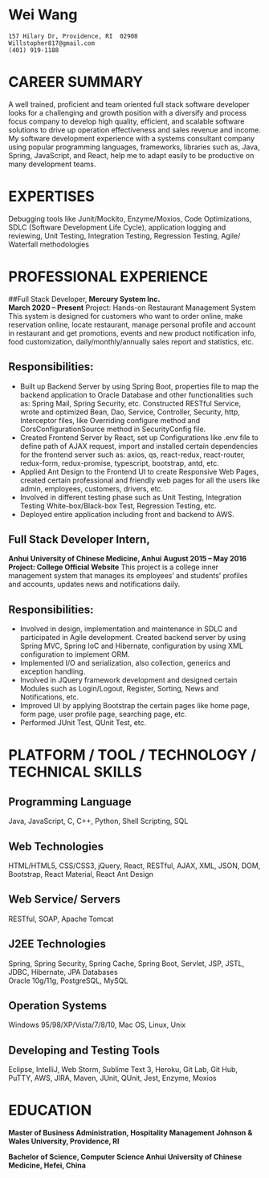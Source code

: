 # Wei Wang	
	157 Hilary Dr, Providence, RI  02908
	Willstopher817@gmail.com
	(401) 919-1188

# CAREER SUMMARY
A well trained, proficient and team oriented full stack software developer looks for a challenging and growth position with a diversify and process focus company to develop high quality, efficient, and scalable software solutions to drive up operation effectiveness and sales revenue and income. My software development experience with a systems consultant company using popular programming languages, frameworks, libraries such as, Java, Spring, JavaScript, and React, help me to adapt easily to be productive on many development teams.

# EXPERTISES
Debugging tools like Junit/Mockito, Enzyme/Moxios, Code Optimizations, SDLC (Software Development Life Cycle), application logging and reviewing, Unit Testing, Integration Testing, Regression Testing, Agile/ Waterfall methodologies

# PROFESSIONAL EXPERIENCE
##Full Stack Developer, 
**Mercury System Inc.							
March 2020 – Present**
Project: Hands-on Restaurant Management System
This system is designed for customers who want to order online, make reservation online, locate restaurant, manage personal profile and account in restaurant and get promotions, events and new product notification info, food customization, daily/monthly/annually sales report and statistics, etc. 
## Responsibilities:  
- Built up Backend Server by using Spring Boot, properties file to map the backend application to Oracle Database and other functionalities such as:  Spring Mail, Spring Security, etc. Constructed RESTful Service, wrote and optimized Bean, Dao, Service, Controller, Security, http, Interceptor files, like Overriding configure method and CorsConfigurationSource method in SecurityConfig file. 
- Created Frontend Server by React, set up Configurations like .env file to define path of AJAX request, import and installed certain dependencies for the frontend server such as: axios, qs, react-redux, react-router, redux-form, redux-promise, typescript, bootstrap, antd, etc.
- Applied Ant Design to the Frontend UI to create Responsive Web Pages, created certain professional and friendly web pages for all the users like admin, employees, customers, drivers, etc.
- Involved in different testing phase such as Unit Testing, Integration Testing White-box/Black-box Test, Regression Testing, etc.
- Deployed entire application including front and backend to AWS.  

## Full Stack Developer Intern,  ##
**Anhui University of Chinese Medicine, Anhui			August 2015 – May 2016
Project: College Official Website**
This project is a college inner management system that manages its employees’ and students’ profiles and accounts, updates news and notifications daily.
## Responsibilities: ##
- Involved in design, implementation and maintenance in SDLC and participated in Agile development. Created backend server by using Spring MVC, Spring IoC and Hibernate, configuration by using XML configuration to implement ORM. 
- Implemented I/O and serialization, also collection, generics and exception handling.
- Involved in JQuery framework development and designed certain Modules such as Login/Logout, Register, Sorting, News and Notifications, etc.
- Improved UI by applying Bootstrap the certain pages like home page, form page, user profile page, searching page, etc.
- Performed JUnit Test, QUnit Test, etc. 

# PLATFORM / TOOL / TECHNOLOGY / TECHNICAL SKILLS
## Programming Language
Java, JavaScript, C, C++, Python, Shell Scripting, SQL

## Web Technologies	
HTML/HTML5, CSS/CSS3, jQuery, React, RESTful, AJAX, XML, JSON, DOM, Bootstrap, React Material, React Ant Design 

## Web Service/ Servers	
RESTful, SOAP, Apache Tomcat

## J2EE Technologies	
Spring, Spring Security, Spring Cache, Spring Boot, Servlet, JSP, JSTL, JDBC, Hibernate, JPA
Databases	
Oracle 10g/11g, PostgreSQL, MySQL

## Operation Systems	
Windows 95/98/XP/Vista/7/8/10, Mac OS, Linux, Unix
 
## Developing and Testing Tools	
Eclipse, IntelliJ, Web Storm, Sublime Text 3, Heroku, Git Lab, Git Hub, PuTTY, AWS, JIRA, Maven, JUnit, QUnit, Jest, Enzyme, Moxios

# EDUCATION
**Master of Business Administration, Hospitality Management
Johnson & Wales University, Providence, RI**

**Bachelor of Science, Computer Science
Anhui University of Chinese Medicine, Hefei, China**
